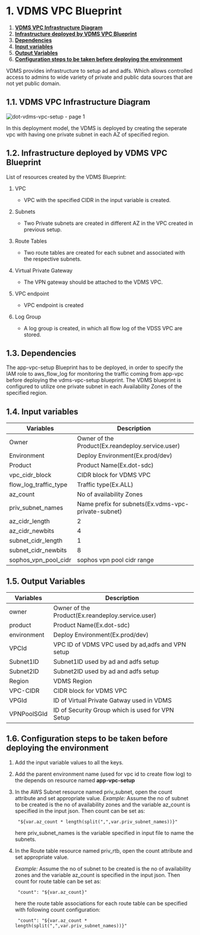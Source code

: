 # 1. **VDMS VPC Blueprint**

1. [**VDMS VPC Infrastructure Diagram**](#11-vdms-vpc-infrastructure-diagram)
1. [**Infrastructure deployed by VDMS VPC Blueprint**](#12-infrastructure-deployed-by-vdms-vpc-blueprint)
1. [**Dependencies**](#13-dependencies)
1. [**Input variables**](#14-input-variables)
1. [**Output Variables**](#15-output-variables)
1. [**Configuration steps to be taken before deploying the environment**](#16-configuration-steps-to-be-taken-before-deploying-the-environment)

VDMS provides infrastructure to setup ad and adfs. Which allows controlled access to admins to wide variety of private and public data sources that are not yet public
domain.

## 1.1. **VDMS VPC Infrastructure Diagram**

![dot-vdms-vpc-setup - page 1](https://user-images.githubusercontent.com/20499487/32822318-f0d47fe6-c9fd-11e7-9942-b318e14cab69.jpeg)

In this deployment model, the VDMS is deployed by creating the seperate vpc with having one private subnet in each AZ of 
specified region.

## 1.2. **Infrastructure deployed by VDMS VPC Blueprint**

List of resources created by the VDMS Blueprint:

1. VPC

    * VPC with the specified CIDR in the input variable is created.

1. Subnets

    * Two Private subnets are created in different AZ in the VPC created in previous setup.
    
1. Route Tables

    * Two route tables are created for each subnet and associated with the respective subnets.
    
1. Virtual Private Gateway

    * The VPN gateway should be attached to the VDMS VPC.
    
1. VPC endpoint

    * VPC endpoint is created
    
1. Log Group

    * A log group is created, in which all flow log of the VDSS VPC are stored.

## 1.3. **Dependencies**

The app-vpc-setup Blueprint has to be deployed, in order to specify the IAM role to aws_flow_log for monitoring the 
traffic coming from app-vpc before deploying the vdms-vpc-setup blueprint. The VDMS blueprint is configured to utilize 
one private subnet in each Availability Zones of the specified region.

## 1.4. **Input variables**

|    **Variables**     |         **Description**                                  |
|----------------------|----------------------------------------------------------|
| Owner                | Owner of the Product(Ex.reandeploy.service.user)         |
| Environment          | Deploy Environment(Ex.prod/dev)                          |
| Product              | Product Name(Ex.dot-sdc)                                 |
| vpc_cidr_block       | CIDR block for VDMS VPC                                  |
| flow_log_traffic_type| Traffic type(Ex.ALL)                                     |
| az_count             | No of availability Zones                                 |
| priv_subnet_names    | Name prefix for subnets(Ex.vdms-vpc-private-subnet)      |
| az_cidr_length       | 2                                                        |
| az_cidr_newbits      | 4                                                        |
| subnet_cidr_length   | 1                                                        |
| subnet_cidr_newbits  | 8                                                        |
| sophos_vpn_pool_cidr | sophos vpn pool cidr range                               |

## 1.5. **Output Variables**

| **Variables**           | **Description**                                   |
|-------------------------|---------------------------------------------------|
| owner                   | Owner of the Product(Ex.reandeploy.service.user)  |
| product                 | Product Name(Ex.dot-sdc)                          |
| environment             | Deploy Environment(Ex.prod/dev)                   |
| VPCId                   | VPC ID of VDMS VPC used by ad,adfs and VPN setup  |
| Subnet1ID               | Subnet1ID used by ad and adfs setup               |
| Subnet2ID               | Subnet2ID used by ad and adfs setup               |
| Region                  | VDMS Region                                       |
| VPC-CIDR                | CIDR block for VDMS VPC                           |
| VPGId                   | ID of Virtual Private Gatway used in VDMS         |
| VPNPoolSGId             | ID of Security Group which is used for VPN Setup  |
## 1.6. **Configuration steps to be taken before deploying the environment**  

1. Add the input variable values to all the keys.
1. Add the parent environment name (used for vpc id to create flow log) to the depends on resource named **app-vpc-setup**
1. In the AWS Subnet resource named priv_subnet, open the count attribute and set appropriate value.
    _Example:_ Assume the no of subnet to be created is the no of availability zones and the variable 
   az_count is specified in the input json. Then count can be set as:

        "${var.az_count * length(split(",",var.priv_subnet_names))}"
   here priv_subnet_names is the variable specified in input file to name the subnets.
        
1. In the Route table resource named priv_rtb, open the count attribute and set appropriate value.

   _Example:_ Assume the no of subnet to be created is the no of availability zones and the variable 
   az_count is specified in the input json. Then count for route table can be set as:

        "count": "${var.az_count}"
   here the route table associations for each route table can be specified with following count configuration:
   
        "count": "${var.az_count * length(split(",",var.priv_subnet_names))}"
